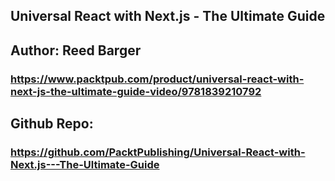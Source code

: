 ## Universal React with Next.js - The Ultimate Guide
## Author: Reed Barger
### https://www.packtpub.com/product/universal-react-with-next-js-the-ultimate-guide-video/9781839210792
## Github Repo:
### https://github.com/PacktPublishing/Universal-React-with-Next.js---The-Ultimate-Guide